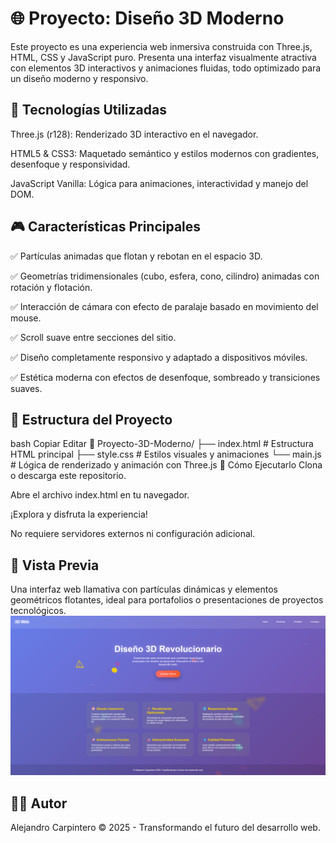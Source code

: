 # 🌐 Proyecto: Diseño 3D Moderno
Este proyecto es una experiencia web inmersiva construida con Three.js, HTML, CSS y JavaScript puro. Presenta una interfaz visualmente atractiva con elementos 3D interactivos y animaciones fluidas, todo optimizado para un diseño moderno y responsivo.

## 🧩 Tecnologías Utilizadas
Three.js (r128): Renderizado 3D interactivo en el navegador.

HTML5 & CSS3: Maquetado semántico y estilos modernos con gradientes, desenfoque y responsividad.

JavaScript Vanilla: Lógica para animaciones, interactividad y manejo del DOM.

## 🎮 Características Principales
✅ Partículas animadas que flotan y rebotan en el espacio 3D.

✅ Geometrías tridimensionales (cubo, esfera, cono, cilindro) animadas con rotación y flotación.

✅ Interacción de cámara con efecto de paralaje basado en movimiento del mouse.

✅ Scroll suave entre secciones del sitio.

✅ Diseño completamente responsivo y adaptado a dispositivos móviles.

✅ Estética moderna con efectos de desenfoque, sombreado y transiciones suaves.

## 🧪 Estructura del Proyecto
bash
Copiar
Editar
📁 Proyecto-3D-Moderno/
├── index.html        # Estructura HTML principal
├── style.css         # Estilos visuales y animaciones
└── main.js           # Lógica de renderizado y animación con Three.js
🚀 Cómo Ejecutarlo
Clona o descarga este repositorio.

Abre el archivo index.html en tu navegador.

¡Explora y disfruta la experiencia!

No requiere servidores externos ni configuración adicional.

## 📸 Vista Previa
Una interfaz web llamativa con partículas dinámicas y elementos geométricos flotantes, ideal para portafolios o presentaciones de proyectos tecnológicos.
![](https://github.com/ACT-FS/3D-Desing-WebSite/blob/main/img/3D-Page.png?raw=true)
## 👨‍💻 Autor
Alejandro Carpintero
© 2025 - Transformando el futuro del desarrollo web.
